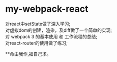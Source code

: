 # my-webpack-react

  对react中setState做了深入学习;  
  对虚拟dom的创建，渲染，及diff做了一个简单的实现;  
  对 webpack 3 的基本使用 和 工作流程的总结;  
  对react-router的使用做了练习;  
  
  **命由我作,福自己求。


